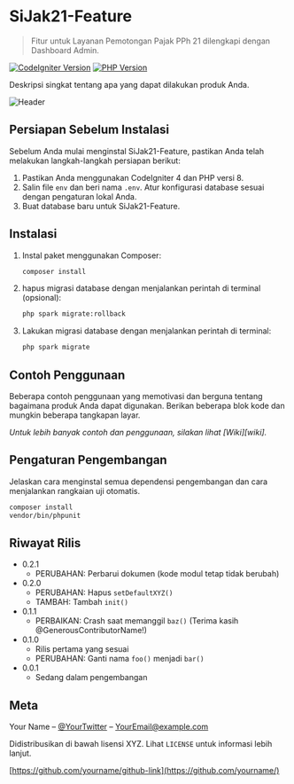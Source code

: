 # SiJak21-Feature
> Fitur untuk Layanan Pemotongan Pajak PPh 21 dilengkapi dengan Dashboard Admin.

[![CodeIgniter Version](https://img.shields.io/badge/CodeIgniter-4-orange?style=flat-square)](https://codeigniter4.github.io/CodeIgniter4/)
[![PHP Version](https://img.shields.io/badge/PHP-8-blueviolet?style=flat-square)](https://www.php.net/)

Deskripsi singkat tentang apa yang dapat dilakukan produk Anda.

![Header](header.png)

## Persiapan Sebelum Instalasi

Sebelum Anda mulai menginstal SiJak21-Feature, pastikan Anda telah melakukan langkah-langkah persiapan berikut:

1. Pastikan Anda menggunakan CodeIgniter 4 dan PHP versi 8.
2. Salin file `env` dan beri nama `.env`. Atur konfigurasi database sesuai dengan pengaturan lokal Anda.
3. Buat database baru untuk SiJak21-Feature.

## Instalasi

1. Instal paket menggunakan Composer:

    ```sh
    composer install
    ```

2. hapus migrasi database dengan menjalankan perintah di terminal (opsional):

    ```sh
    php spark migrate:rollback
    ```
3. Lakukan migrasi database dengan menjalankan perintah di terminal:

    ```sh
    php spark migrate
    ```

## Contoh Penggunaan

Beberapa contoh penggunaan yang memotivasi dan berguna tentang bagaimana produk Anda dapat digunakan. Berikan beberapa blok kode dan mungkin beberapa tangkapan layar.

_Untuk lebih banyak contoh dan penggunaan, silakan lihat [Wiki][wiki]._

## Pengaturan Pengembangan

Jelaskan cara menginstal semua dependensi pengembangan dan cara menjalankan rangkaian uji otomatis.

```sh
composer install
vendor/bin/phpunit
```

## Riwayat Rilis

* 0.2.1
    * PERUBAHAN: Perbarui dokumen (kode modul tetap tidak berubah)
* 0.2.0
    * PERUBAHAN: Hapus `setDefaultXYZ()`
    * TAMBAH: Tambah `init()`
* 0.1.1
    * PERBAIKAN: Crash saat memanggil `baz()` (Terima kasih @GenerousContributorName!)
* 0.1.0
    * Rilis pertama yang sesuai
    * PERUBAHAN: Ganti nama `foo()` menjadi `bar()`
* 0.0.1
    * Sedang dalam pengembangan

## Meta

Your Name – [@YourTwitter](https://twitter.com/dbader_org) – YourEmail@example.com

Didistribusikan di bawah lisensi XYZ. Lihat `LICENSE` untuk informasi lebih lanjut.

[https://github.com/yourname/github-link](https://github.com/yourname/)